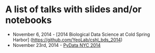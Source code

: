 # A list of talks with slides and/or notebooks

- November 6, 2014 - [2014 Biological Data Science at Cold Spring Harbor]
 (https://github.com/YeoLab/cshl_bds_2014)
- November 23rd, 2014 - [PyData NYC 2014](http://nbviewer.ipython.org/github/olgabot/pydata2014biodata/blob/master/presentation.ipynb)
